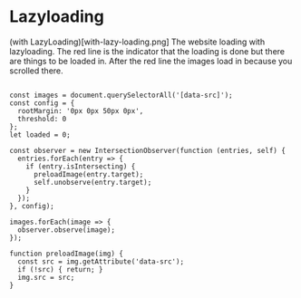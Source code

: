 # Lazyloading

(with LazyLoading)[with-lazy-loading.png]
The website loading with lazyloading. The red line is the indicator that the loading is done but there are things to be loaded in.
After the red line the images load in because you scrolled there.

```JS

const images = document.querySelectorAll('[data-src]');
const config = {
  rootMargin: '0px 0px 50px 0px',
  threshold: 0
};
let loaded = 0;

const observer = new IntersectionObserver(function (entries, self) {
  entries.forEach(entry => {
    if (entry.isIntersecting) {
      preloadImage(entry.target);
      self.unobserve(entry.target);
    }
  });
}, config);

images.forEach(image => {
  observer.observe(image);
});

function preloadImage(img) {
  const src = img.getAttribute('data-src');
  if (!src) { return; }
  img.src = src;
}

```
